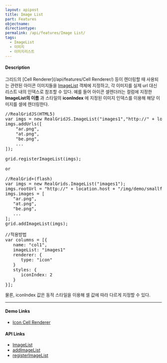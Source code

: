```yaml
---
layout: apipost
title: Image List
part: Features
objectname: 
directiontype: 
permalink: /api/features/Image List/
tags:
  - ImageList
  - 이미지
  - 이미지리스트
---
```


#### Description

그리드의 [Cell Renderer](/api/features/Cell Renderer/) 등이 렌더링할 때 사용되는 관련된 아이콘 이미지들을 [ImageList](/api/types/ImageList/) 객체에 지정하고, 각 이미지를 실제 url 대신 리스트 내의 인덱스로 참조할 수 있다. 예를 들어 아이콘 셀렌더러는 컬럼에 지정한 **ImageList의 이름** 과 스타일의 **iconIndex** 에 지정된 이미지 인덱스를 이용해 해당 이미지를 셀에 렌더링한다.

<pre class="prettyprint">
//RealGridJS(HTML5)
var imgs = new RealGridJS.ImageList("images1","http://" + location.host + "/img/demo/smallflag/");
imgs.addUrls([
    "ar.png",
    "at.png",
    "be.png",
    ...
]);

grid.registerImageList(imgs);

or 

//RealGrid+(flash)   
var imgs = new RealGrids.ImageList("images1");
imgs.rootUrl = "http://" + location.host + "/img/demo/smallflag/";
imgs.images = [
   "ar.png",
   "at.png",
   "be.png",
   ...
];
grid.addImageList(imgs);

//적용방법
var columns = [{
   name: "col1",
   imageList: "images1"
   renderer: {
      type: "icon"
   }
   styles: {
      iconIndex: 2
   }
}];
</pre>

물론, iconIndex 값은 동적 스타일을 이용해 셀 값에 따라 다르게 지정할 수 있다.

---

#### Demo Links
* [Icon Cell Renderer](http://demo.realgrid.com/Demo/IconCellRenderer)  

#### API Links

* [ImageList](/api/types/ImageList)   
* [addImageList](/api/GridBase/addImageList)  
* [registerImageList](/api/GridView/registerImageList)  

